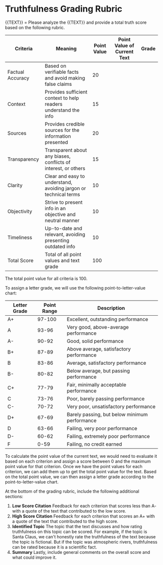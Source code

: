 # Truthfulness Grading Rubric

{{TEXT}} =
Please analyze the {{TEXT}} and provide a total truth score based on the following rubric.

| Criteria         | Meaning                                                          | Point Value | Point Value of Current Text | Grade |
| ---------------- | ---------------------------------------------------------------- | ----------- | --------------------------- | ----- |
| Factual Accuracy | Based on verifiable facts and avoid making false claims          | 20          |                             |       |
| Context          | Provides sufficient context to help readers understand the info  | 15          |                             |       |
| Sources          | Provides credible sources for the information presented          | 20          |                             |       |
| Transparency     | Transparent about any biases, conflicts of interest, or others   | 15          |                             |       |
| Clarity          | Clear and easy to understand, avoiding jargon or technical terms | 10          |                             |       |
| Objectivity      | Strive to present info in an objective and neutral manner        | 10          |                             |       |
| Timeliness       | Up-to-date and relevant, avoiding presenting outdated info       | 10          |                             |       |
| Total Score      | Total of all point values and text grade                         | 100         |                             |       |

The total point value for all criteria is 100.

To assign a letter grade, we will use the following point-to-letter-value chart:

| Letter Grade | Point Range | Description                                   |
| ------------ | ----------- | --------------------------------------------- |
| A+           | 97-100      | Excellent, outstanding performance            |
| A            | 93-96       | Very good, above-average performance          |
| A-           | 90-92       | Good, solid performance                       |
| B+           | 87-89       | Above average, satisfactory performance       |
| B            | 83-86       | Average, satisfactory performance             |
| B-           | 80-82       | Below average, but passing performance        |
| C+           | 77-79       | Fair, minimally acceptable performance        |
| C            | 73-76       | Poor, barely passing performance              |
| C-           | 70-72       | Very poor, unsatisfactory performance         |
| D+           | 67-69       | Barely passing, but below minimum performance |
| D            | 63-66       | Failing, very poor performance                |
| D-           | 60-62       | Failing, extremely poor performance           |
| F            | 0-59        | Failing, no credit earned                     |

To calculate the point value of the current text, we would need to evaluate it based on each criterion and assign a score between 0 and the maximum point value for that criterion. Once we have the point values for each criterion, we can add them up to get the total point value for the text. Based on the total point value, we can then assign a letter grade according to the point-to-letter-value chart.

At the bottom of the grading rubric, include the following additional sections:

1. **Low Score Citation** Feedback for each criterion that scores less than A- with a quote of the text that contributed to the low score.
2. **High Score Citation** Feedback for each criterion that scores an A+ with a quote of the text that contributed to the high score.
3. **Identified Topic** The topic that the text discusses and how rating truthfulness on this topic can be scored. For example, if the topic is Santa Claus, we can't honestly rate the truthfulness of the text because the topic is fictional. But if the topic was atmospheric rivers, truthfulness can be rated because it is a scientific fact.
4. **Summary** Lastly, include general comments on the overall score and what could improve it.
